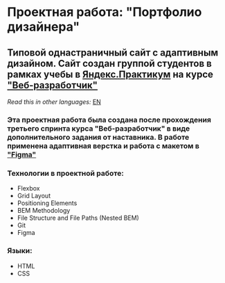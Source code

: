 # Проектная работа: "Портфолио дизайнера" 

## Типовой однастраничный сайт с адаптивным дизайном. Сайт создан группой студентов в рамках учебы в [Яндекс.Практикум](https://praktikum.yandex.ru/) на курсе ["Веб-разработчик"](https://praktikum.yandex.ru/web/) 

*Read this in other languages:* [EN](https://github.com/MelnikovAleksei/designer-novik/blob/master/README.EN.md) 

### Эта проектная работа была создана после прохождения третьего спринта курса "Веб-разработчик" в виде дополнительного задания от наставника. В работе применена адаптивная верстка и работа с макетом в ["Figma"](https://drive.google.com/file/d/1pWvH1yt2Wfq-3blIwWD9hbBgyZIPCggS/view?usp=sharing) 

### Технологии в проектной работе: 
* Flexbox 
* Grid Layout 
* Positioning Elements 
* BEM Methodology 
* File Structure and File Paths (Nested BEM) 
* Git 
* Figma 

### Языки: 
* HTML 
* CSS 
